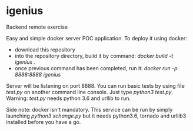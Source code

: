# igenius
Backend remote exercise

Easy and simple docker server POC application. To deploy it using docker:
* download this repository 
* into the repository directory, build it by command: _docker build -t igenius ._
* once previous command has been completed, run it: _docker run -p 8888:8888 igenius_


Server will be listening on port 8888. 
You can run basic tests by using file _test.py_ on another command line console. 
Just type _python3 test.py_. 
Warning: _test.py_ needs python 3.6 and urllib to run.

Side note: docker isn't mandatory. 
This service can be run by simply launching _python3 xchange.py_ but it needs python3.6, tornado and urllib3 installed before you have a go.
